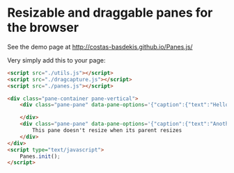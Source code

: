 # Resizable and draggable panes for the browser

See the demo page at http://costas-basdekis.github.io/Panes.js/

Very simply add this to your page:

```html
<script src="./utils.js"></script>
<script src="./dragcapture.js"></script>
<script src="./panes.js"></script>

<div class="pane-container pane-vertical">
	<div class="pane-pane" data-pane-options='{"caption":{"text":"Hello World!"}}'>

	</div>
	<div class="pane-pane" data-pane-options='{"caption":{"text":"Another pane"}, "fixedWidth":"300px"}'>
		This pane doesn't resize when its parent resizes
	</div>
</div>
<script type="text/javascript">
	Panes.init();
</script>
```
